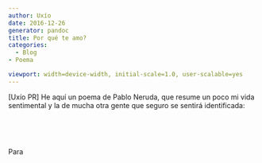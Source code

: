 ```yaml
---
author: Uxío
date: 2016-12-26
generator: pandoc
title: Por qué te amo?
categories:
  - Blog
- Poema

viewport: width=device-width, initial-scale=1.0, user-scalable=yes
---
```




\[Uxío PR\] He aquí un poema de Pablo Neruda, que resume un poco mi vida
sentimental y la de mucha otra gente que seguro se sentirá identificada:

 

 

Para
